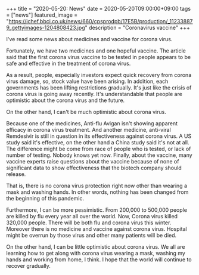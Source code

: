 +++
title =  "2020-05-20: News"
date = 2020-05-20T09:00:00+09:00
tags = ["news"]
featured_image = "https://ichef.bbci.co.uk/news/660/cpsprodpb/17E5B/production/_112338879_gettyimages-1204808423.jpg"
description = "Coronavirus vaccine"
+++

I've read some news about medicines and vaccine for corona virus. 

Fortunately, we have two medicines and one hopeful vaccine.
The article said that the first corona virus vaccine to be tested in people 
appears to be safe and effective in the treatment of corona virus.

As a result, people, especially investors expect quick recovery from corona virus damage,
so, stock value have been arising.
In addition, each governments has been lifting restrictions gradually.
It's just like the crisis of corona virus is going away recently.
It's understandable that people are optimistic about the corona virus and the future.

On the other hand, I can't be much optimistic about corona virus.

Because one of the medicines, Anti-flu Avigan
isn't showing apparent efficacy in corona virus treatment.
And another medicine, anti-viral Remdesivir
is still in question in its effectiveness against corona virus.
A US study said it's effective, on the other hand a China study said it's not at all.
The difference might be come from race of people who is tested, or lack of number of testing.
Nobody knows yet now.
Finally, about the vaccine, many vaccine experts raise questions about the vaccine
because of none of significant data to show effectiveness that the biotech company should release.

That is, there is no corona virus protection right now 
other than wearing a mask and washing hands.
In other words, nothing has been changed from the beginning of this pandemic.

Furthermore, I can be more pessimistic.
From 200,000 to 500,000 people are killed by flu every year all over the world.
Now, Corona virus killed 320,000 people.
There will be both flu and corona virus this winter.
Moreover there is no medicine and vaccine against corona virus.
Hospital might be overrun by those virus and other many patients will be died.

On the other hand, I can be little optimistic about corona virus.
We all are learning how to get along with corona virus 
wearing a mask, washing my hands and working from home, I think.
I hope that the world will continue to recover gradually.
